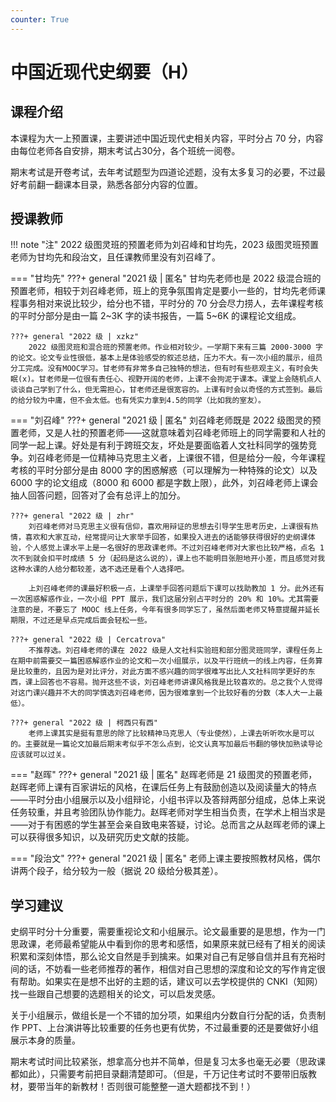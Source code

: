 ```yaml
---
counter: True
---
```


# 中国近现代史纲要（H）

## 课程介绍
本课程为大一上预置课，主要讲述中国近现代史相关内容，平时分占 70 分，内容由每位老师各自安排，期末考试占30分，各个班统一阅卷。

期末考试是开卷考试，去年考试题型为四道论述题，没有太多复习的必要，不过最好考前翻一翻课本目录，熟悉各部分内容的位置。

## 授课教师
!!! note "注"
    2022 级图灵班的预置老师为刘召峰和甘均先，2023 级图灵班预置老师为甘均先和段治文，且任课教师里没有刘召峰了。

=== "甘均先"
    ???+ general "2021 级 | 匿名"
        甘均先老师也是 2022 级混合班的预置老师，相较于刘召峰老师，班上的竞争氛围肯定是要小一些的，甘均先老师课程事务相对来说比较少，给分也不错，平时分的 70 分会尽力捞人，去年课程考核的平时分部分是由一篇 2~3K 字的读书报告，一篇 5~6K 的课程论文组成。

    ???+ general "2022 级 | xzkz"
        2022 级图灵班和混合班的预置老师。作业相对较少。一学期下来有三篇 2000-3000 字的论文。论文专业性很低，基本上是体验感受的叙述总结，压力不大。有一次小组的展示，组员分工完成。没有MOOC学习。甘老师有非常多自己独特的想法，但有时有些悲观主义，有时会失眠(x)。甘老师是一位很有责任心、视野开阔的老师，上课不会拘泥于课本。课堂上会随机点人谈谈自己学到了什么，但无需担心，甘老师还是很宽容的。上课有时会以奇怪的方式签到。最后的给分较为中庸，但不会太低。也有凭实力拿到4.5的同学（比如我的室友）。

=== "刘召峰"
    ???+ general "2021 级 | 匿名"
        刘召峰老师既是 2022 级图灵的预置老师，又是人社的预置老师——这就意味着刘召峰老师班上的同学需要和人社的同学一起上课。好处是有利于跨班交友，坏处是要面临着人文社科同学的强势竞争。刘召峰老师是一位精神马克思主义者，上课很不错，但是给分一般，今年课程考核的平时分部分是由 8000 字的困惑解惑（可以理解为一种特殊的论文）以及 6000 字的论文组成（8000 和 6000 都是字数上限），此外，刘召峰老师上课会抽人回答问题，回答对了会有总评上的加分。

    ???+ general "2022 级 | zhr"
        刘召峰老师对马克思主义很有信仰，喜欢用辩证的思想去引导学生思考历史，上课很有热情，喜欢和大家互动，经常提问让大家举手回答，如果投入进去的话能够获得很好的史纲课体验，个人感觉上课水平上是一名很好的思政课老师。不过刘召峰老师对大家也比较严格，点名 1 次不到就会扣平时成绩 5 分（起码是这么说的），课上也不能明目张胆地开小差，而且感觉对我这种水课的人给分都较差，选不选还是看个人选择吧。
    
        上刘召峰老师的课最好积极一点，上课举手回答问题后下课可以找助教加 1 分。此外还有一次困惑解惑作业，一次小组 PPT 展示，我们这届分别占平时分的 20% 和 10%。尤其需要注意的是，不要忘了 MOOC 线上任务，今年有很多同学忘了，虽然后面老师又特意提醒并延长期限，不过还是早点完成后面会轻松一些。

    ???+ general "2022 级 | Cercatrova"
        不推荐选。刘召峰老师的课在 2022 级是人文社科实验班和部分图灵班同学，课程任务上在期中前需要交一篇困惑解惑作业的论文和一次小组展示，以及平行班统一的线上内容，任务算是比较重的，且因为是对比评分，对此方面不感兴趣的同学很难写出比人文社科同学更好的东西，课上回答也不容易。抛开这些不谈，刘召峰老师讲课风格我是比较喜欢的。总之我个人觉得对这门课兴趣并不大的同学慎选刘召峰老师，因为很难拿到一个比较好看的分数（本人大一上最低）。
    
    ???+ general "2022 级 | 柯西只有西"
        老师上课其实是挺有意思的除了比较精神马克思人（专业使然），上课去听听吹水是可以的。主要就是一篇论文加最后期末考似乎不怎么点到，论文认真写加最后书翻的够快加熟读导论应该就可以过关。

=== "赵晖"
    ???+ general "2021 级 | 匿名"
        赵晖老师是 21 级图灵的预置老师，赵晖老师上课有百家讲坛的风格，在课后任务上有鼓励创造以及阅读量大的特点——平时分由小组展示以及小组辩论，小组书评以及答辩两部分组成，总体上来说任务较重，并且考验团队协作能力。赵晖老师对学生相当负责，在学术上相当求是——对于有困惑的学生甚至会亲自致电来答疑，讨论。总而言之从赵晖老师的课上可以获得很多知识，以及研究历史文献的技能。

=== "段治文"
    ???+ general "2021 级 | 匿名"
        老师上课主要按照教材风格，偶尔讲两个段子，给分较为一般（据说 20 级给分极其差）。

## 学习建议
史纲平时分十分重要，需要重视论文和小组展示。论文最重要的是思想，作为一门思政课，老师最希望能从中看到你的思考和感悟，如果原来就已经有了相关的阅读积累和深刻体悟，那么论文自然是手到擒来。如果对自己有足够自信并且有充裕时间的话，不妨看一些老师推荐的著作，相信对自己思想的深度和论文的写作肯定很有帮助。如果实在是想不出好的主题的话，建议可以去学校提供的 CNKI（知网）找一些跟自己想要的选题相关的论文，可以启发灵感。

关于小组展示，做组长是一个不错的加分项，如果组内分数自行分配的话，负责制作 PPT、上台演讲等比较重要的任务也更有优势，不过最重要的还是要做好小组展示本身的质量。

期末考试时间比较紧张，想拿高分也并不简单，但是复习太多也毫无必要（思政课都如此），只需要考前把目录翻清楚即可。（但是，千万记住考试时不要带旧版教材，要带当年的新教材！否则很可能整整一道大题都找不到！）
